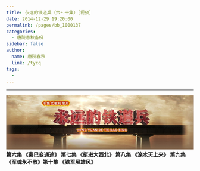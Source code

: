 ```yaml
---
title: 永远的铁道兵（六～十集）［视频］
date: 2014-12-29 19:20:00
permalink: /pages/bb_1000137
categories: 
  - 唐院春秋备份
sidebar: false
author: 
  name: 唐院春秋
  link: /tycq
tags: 
  - 
---
```


* * *

![](/pic/img1.ph.126.net_eD5LKikqeCa9faTpFwglHw==_3835940982713182834.jpg)  
**第六集 《秦巴变通途》 第七集 《挺进大西北》 **第八集 《滦水天上来》** 第九集 《军魂永不散》第十集 《铁军展雄风》**